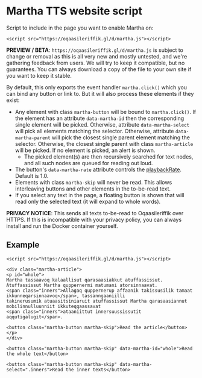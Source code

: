 # Martha TTS website script

Script to include in the page you want to enable Martha on:
```
<script src="https://oqaasileriffik.gl/d/martha.js"></script>
```

**PREVIEW / BETA**: `https://oqaasileriffik.gl/d/martha.js` is subject to change or removal as this is all very new and mostly untested, and we're gathering feedback from users. We will try to keep it compatible, but no guarantees. You can always download a copy of the file to your own site if you want to keep it stable.

By default, this only exports the event handler `martha.click()` which you can bind any button or link to. But it will also process these elements if they exist:

* Any element with class `martha-button` will be bound to `martha.click()`. If the element has an attribute `data-martha-id` then the corresponding single element will be picked. Otherwise, attribute `data-martha-select` will pick all elements matching the selector. Otherwise, attribute `data-martha-parent` will pick the closest single parent element matching the selector. Otherwise, the closest single parent with class `martha-article` will be picked. If no element is picked, an alert is shown.
  * The picked element(s) are then recursively searched for text nodes, and all such nodes are queued for reading out loud.
* The button's `data-martha-rate` attribute controls the [playbackRate](https://developer.mozilla.org/en-US/docs/Web/API/HTMLMediaElement/playbackRate). Default is 1.0.
* Elements with class `martha-skip` will never be read. This allows interleaving buttons and other elements in the to-be-read text.
* If you select any text in the page, a floating button is shown that will read only the selected text (it will expand to whole words).

**PRIVACY NOTICE**: This sends all texts to-be-read to Oqaasileriffik over HTTPS. If this is incompatible with your privacy policy, you can always install and run the Docker container yourself.

## Example
```
<script src="https://oqaasileriffik.gl/d/martha.js"></script>

<div class="martha-article">
<p id="whole">
Martha tassaavoq kalaallisut qarasaasiakkut atuffassissut. Atuffassissut Martha quppernermi matumani atorsinnaavat.
<span class="inners">Allagaq quppernerup affaanik takissusilik tamaat ikkunneqarsinnaavoq</span>, tassanngaaniilli
takinerusumik atuaasitsiniaruit atuffassissut Martha qarasaasiannut mobilinnulluunniit ikkuteqqaassavat
<span class="inners">ataaniittut innersuussissutit aqqutigalugit</span>.

<button class="martha-button martha-skip">Read the article</button>
</p>
</div>

<button class="martha-button martha-skip" data-martha-id="whole">Read the whole text</button>

<button class="martha-button martha-skip" data-martha-select=".inners">Read the inner texts</button>
```
